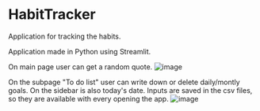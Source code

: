 # HabitTracker
 Application for tracking the habits.

Application made in Python using Streamlit.

On main page user can get a random quote. 
![image](https://user-images.githubusercontent.com/104455621/203868800-4ffaf56b-180e-41d4-815e-dda29f72e5df.png)

On the subpage "To do list" user can write down or delete daily/montly goals. On the sidebar is also today's date. Inputs are saved in the csv files, so they are available with every opening the app.
![image](https://user-images.githubusercontent.com/104455621/203868816-68eee45a-fed4-4129-a1f9-660f8de62242.png)

